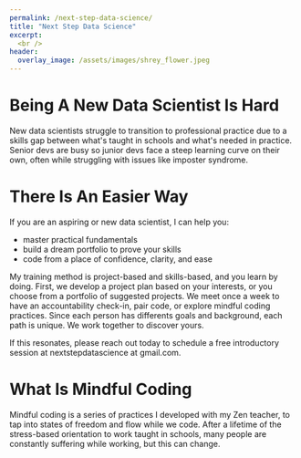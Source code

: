 ```yaml
---
permalink: /next-step-data-science/
title: "Next Step Data Science"
excerpt: 
  <br />
header:
  overlay_image: /assets/images/shrey_flower.jpeg
---
```


# Being A New Data Scientist Is Hard

New data scientists struggle to transition to professional practice due to a skills gap between what's taught in schools and what's needed in practice. Senior devs are busy so junior devs face a steep learning curve on their own, often while struggling with issues like imposter syndrome. 

# There Is An Easier Way

If you are an aspiring or new data scientist, I can help you: 
* master practical fundamentals
* build a dream portfolio to prove your skills
* code from a place of confidence, clarity, and ease

My training method is project-based and skills-based, and you learn by doing. First, we develop a project plan based on your interests, or you choose from a portfolio of suggested projects. We meet once a week to have an accountability check-in, pair code, or explore mindful coding practices. Since each person has differents goals and background, each path is unique. We work together to discover yours. 

If this resonates, please reach out today to schedule a free introductory session at nextstepdatascience at gmail.com.

# What Is Mindful Coding

 Mindful coding is a series of practices I developed with my Zen teacher, to tap into states of freedom and flow while we code. After a lifetime of the stress-based orientation to work taught in schools, many people are constantly suffering while working, but this can change.